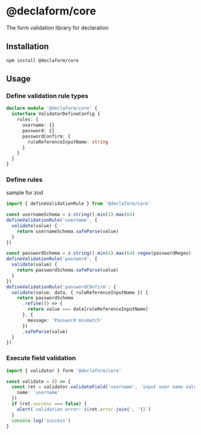 # @declaform/core

The form validation library for declaration

## Installation

```
npm install @declaform/core
```

## Usage

### Define validation rule types

```ts
declare module '@declaform/core' {
  interface ValidatorDefineConfig {
    rules: {
      username: {}
      password: {}
      passwordConfirm: {
        ruleReferenceInputName: string
      }
    }
  }
}
```

### Define rules

sample for zod

```ts
import { defineValidationRule } from '@declaform/core'

const usernameSchema = z.string().min(1).max(64)
defineValidationRule('username', {
  validate(value) {
    return usernameSchema.safeParse(value)
  }
})

const passwordSchema = z.string().min(8).max(64).regex(passwordRegex)
defineValidationRule('password', {
  validate(value) {
    return passwordSchema.safeParse(value)
  }
})
defineValidationRule('passwordCOnfirm': {
  validate(value, data, { ruleReferenceInputName }) {
    return passwordSchema
      .refine(() => {
        return value === data[ruleReferenceInputName]
      }, {
        message: 'Password mismatch'
      })
      .safeParse(value)
  }
})
```

### Execute field validation

```ts
import { validator } form '@declaform/core'

const validate = () => {
  const ret = validator.validateField('username', 'input user name value', {}, {
    name: 'username'
  })
  if (ret.success === false) {
    alert(`validation error: ${ret.error.join(', ')}`)
  }
  console.log('success')
}
```
